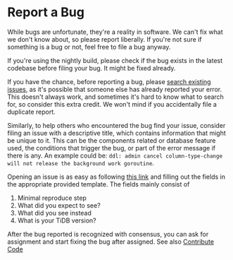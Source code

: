 # Report a Bug

While bugs are unfortunate, they're a reality in software. We can't fix what we don't know about, so please report liberally. If you're not sure if something is a bug or not, feel free to file a bug anyway.

If you're using the nightly build, please check if the bug exists in the latest codebase before filing your bug. It might be fixed already.

If you have the chance, before reporting a bug, please [search existing issues](https://github.com/pingcap/tidb/issues?q=is%3Aissue), as it's possible that someone else has already reported your error. This doesn't always work, and sometimes it's hard to know what to search for, so consider this extra credit. We won't mind if you accidentally file a duplicate report.

Similarly, to help others who encountered the bug find your issue, consider filing an issue with a descriptive title, which contains information that might be unique to it. This can be the components related or database feature used, the conditions that trigger the bug, or part of the error message if there is any. An example could be: `ddl: admin cancel column-type-change will not release the background work goroutine`.

Opening an issue is as easy as following [this link](https://github.com/pingcap/tidb/issues/new?assignees=&labels=type%2Fbug&template=bug-report.md) and filling out the fields in the appropriate provided template. The fields mainly consist of

1. Minimal reproduce step
2. What did you expect to see?
3. What did you see instead 
4. What is your TiDB version?

After the bug reported is recognized with consensus, you can ask for assignment and start fixing the bug after assigned. See also [Contribute Code](contribute-code.md)

